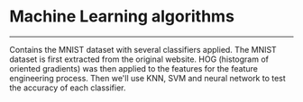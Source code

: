 # Machine Learning algorithms
_______________________________________

Contains the MNIST dataset with several classifiers applied. The MNIST dataset is first extracted from the original website. HOG (histogram of oriented gradients) was then applied to the features for the feature engineering process. Then we'll use KNN, SVM and neural network to test the accuracy of each classifier.
